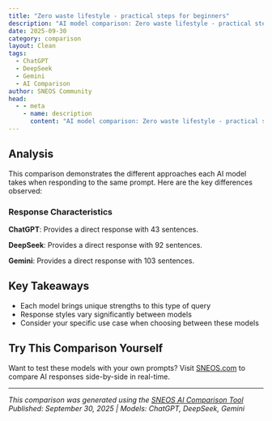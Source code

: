 ```yaml
---
title: "Zero waste lifestyle - practical steps for beginners"
description: "AI model comparison: Zero waste lifestyle - practical steps for beginners..."
date: 2025-09-30
category: comparison
layout: Clean
tags:
  - ChatGPT
  - DeepSeek
  - Gemini
  - AI Comparison
author: SNEOS Community
head:
  - - meta
    - name: description
      content: "AI model comparison: Zero waste lifestyle - practical steps for beginners..."
---
```


<ChatComparison
  title="Zero waste lifestyle - practical steps for beginners"
  prompt="Zero waste lifestyle - practical steps for beginners"
  :responses='{
    "ChatGPT": "Adopting a zero waste lifestyle can seem overwhelming at first, but by taking small, practical steps you can make a big difference. Here are some beginner-friendly tips to help you get started:\n\n### 1. **Understand the Zero Waste Principles**\n- **Refuse:** Say no to things you don\u2019t need.\n- **Reduce:** Minimize the amount of stuff you buy.\n- **Reuse:** Choose reusable products over disposable ones.\n- **Recycle:** Recycle what you can\u2019t refuse, reduce, or reuse.\n- **Rot:** Compost organic waste.\n\n### 2. **Conduct a Waste Audit**\n- Track the waste you produce in a week.\n- Identify the most common disposable items you use.\n- Focus on reducing those items first.\n\n### 3. **Bring Your Own Containers and Bags**\n- Carry reusable shopping bags, produce bags, and containers.\n- Use a reusable water bottle and coffee cup.\n- Bring your own container for takeout or leftovers.\n\n### 4. **Buy in Bulk**\n- Purchase food and household items in bulk to reduce packaging waste.\n- Use your own jars and bags at bulk stores.\n\n### 5. **Choose Package-Free or Minimal Packaging Products**\n- Shop at farmers markets or stores that offer package-free options.\n- Avoid products with excessive plastic wrapping.\n\n### 6. **Switch to Reusable Alternatives**\n- Cloth napkins and towels instead of paper.\n- Reusable straws, cutlery, and food wraps (e.g., beeswax wraps).\n- Rechargeable batteries.\n\n### 7. **Compost Organic Waste**\n- Set up a compost bin for food scraps and yard waste.\n- If you live in an apartment, consider a worm composter or community compost program.\n\n### 8. **Make Your Own Cleaning and Personal Care Products**\n- Use DIY recipes for cleaning products with vinegar, baking soda, etc.\n- Make or buy bar soap and shampoo bars without packaging.\n\n### 9. **Fix and Donate**\n- Repair items instead of discarding them.\n- Donate clothes, electronics, and other goods instead of throwing them away.\n\n### 10. **Educate Yourself and Spread Awareness**\n- Follow zero waste blogs, podcasts, and social media accounts.\n- Share your journey with friends and family to encourage them to join.\n\n### Remember:\n- Progress, not perfection. It\u2019s okay to start small and improve over time.\n- Every small change adds up to a bigger impact.\n\nWould you like specific product recommendations or recipes for homemade cleaners?",
    "DeepSeek": "Of course! Adopting a zero-waste lifestyle is a journey, not a destination. The goal isn\u0027t perfection but progress\u2014being mindful of your consumption and consistently making better choices.\n\nHere are practical, manageable steps for beginners, designed to help you start without feeling overwhelmed.\n\n### The Core Philosophy: Refuse, Reduce, Reuse, Recycle, Rot (in that order!)\n\nRemember this hierarchy. The most impactful changes happen at the top of the list.\n\n1.  **Refuse:** Say \u0022no\u0022 to things you don\u0027t need (freebies, junk mail, single-use plastics).\n2.  **Reduce:** Minimize what you do need. Own less, consume less.\n3.  **Reuse:** Opt for durable, repairable items. Find new uses for old things.\n4.  **Recycle:** Properly process what you can\u0027t refuse, reduce, or reuse.\n5.  **Rot:** Compost organic waste.\n\n---\n\n### Phase 1: The \u0022Easy Wins\u0022 (Start Here)\n\nThese swaps are simple, affordable, and make a visible difference immediately.\n\n#### 1. **The \u0022Big 4\u0022 of Single-Use Plastics**\nTackle these high-impact items first. They are common, wasteful, and easy to replace.\n\n*   **Reusable Water Bottle \u0026 Coffee Cup:** Carry your own. This alone can save hundreds of disposable cups and bottles per year.\n*   **Reusable Shopping Bags:** Keep them in your car, by the door, or in your bag. Don\u0027t just use them for groceries, but for all shopping.\n*   **Reusable Produce Bags:** Instead of the thin plastic bags in the produce aisle, use lightweight mesh or cloth bags. You can often make these from old t-shirts or pillowcases.\n*   **Say \u0022No\u0022 to Straws:** Simply refuse them when ordering drinks. If you need or prefer one, get a reusable stainless steel, glass, or silicone straw.\n\n#### 2. **Master Your Kitchen Trash Can**\nThe kitchen is often the heart of a home\u0027s waste. Start observing what\u0027s in your trash.\n\n*   **Switch to a Dish Brush:** Ditch the plastic sponge that sheds microplastics. A wooden dish brush with replaceable heads is a great alternative.\n*   **Use Cloth Instead of Paper:** Replace paper towels with a stack of old rags, cut-up t-shirts, or reusable cloth \u0022unpaper\u0022 towels.\n*   **Compost Your Scraps:** This is a game-changer! Composting can reduce your household waste by 25-50%.\n    *   **Easy Start:** Keep a countertop container (a bowl or old coffee can) for fruit and veggie scraps. Empty it into a backyard compost bin, a worm farm, or see if your city has a compost pickup service.\n\n#### 3. **Rethink Your Shopping Habits**\nA little planning goes a long way.\n\n*   **Shop in Bulk:** Bring your own jars or bags to stores with bulk bins for grains, nuts, spices, and even cleaning supplies.\n*   **Buy Loose Produce:** Choose apples, peppers, and onions that aren\u0027t pre-wrapped in plastic.\n*   **Choose Glass, Metal, or Cardboard:** When you have a choice, opt for these materials over plastic, as they are more widely and easily recycled.\n\n---\n\n### Phase 2: Building Momentum\n\nOnce the easy wins become habit, you can level up.\n\n#### 1. **Personal Care \u0026 Bathroom Swaps**\nThe bathroom is a hotspot for plastic packaging.\n\n*   **Bar Everything:** Shampoo, conditioner, and soap bars last longer and come with minimal or no packaging. Many companies also offer bar versions of face wash and lotion.\n*   **Safety Razor:** Ditch the plastic disposable razors. A metal safety razor is a one-time purchase where you only replace the cheap, recyclable metal blades.\n*   **Toothpaste \u0026 Deodorant:** Look for toothpaste in recyclable metal tubes, tablets you chew, or powder in a jar. Many brands now offer plastic-free deodorant in cardboard containers.\n*   **Makeup Remover:** Use reusable cotton rounds (small cloth pads) instead of disposable cotton balls or pads.\n\n#### 2. **On-the-Go Kit**\nBe prepared to avoid waste when you\u0027re out and about.\n\n*   Assemble a small kit with a reusable water bottle, coffee cup, utensils (just take a fork and spoon from home!), a cloth napkin, and a foldable reusable bag. Keep it in your car or bag.\n\n#### 3. **Mindful Food Management**\nReduce food waste, which is a huge environmental problem.\n\n*   **Meal Plan:** Plan your meals for the week and buy only what you need.\n*   **Eat Down the Fridge:** Have one meal a week where you eat all the leftovers or use up items about to go bad.\n*   **Store Food Properly:** Learn how to store fruits and vegetables to make them last longer (e.g., herbs in a glass of water, potatoes away from onions).\n\n---\n\n### Phase 3: The Mindset Shift\n\nThis is where you move from \u0022swapping stuff\u0022 to changing your lifestyle.\n\n#### 1. **Repair \u0026 Maintain**\nBefore you throw something out, ask: \u0022Can this be fixed?\u0022 Learn to sew a button, patch a hole, or fix a loose screw.\n\n#### 2. **Second-Hand First**\nFor clothing, furniture, books, and electronics, check thrift stores, online marketplaces, or buy-nothing groups before buying new.\n\n#### 3. **Make Your Own**\nSimple DIY projects can reduce packaging and control ingredients.\n*   **Cleaners:** A simple mix of vinegar, water, and a few drops of essential oil can clean most surfaces.\n*   **Food:** Try making your own bread, yogurt, or hummus. It\u0027s often cheaper, healthier, and creates no packaging waste.\n\n### Golden Rules for Beginners\n\n*   **Use What You Have First:** Don\u0027t run out and buy all new \u0022zero-waste\u0022 products. The most sustainable item is the one you already own. Use up your current supplies, *then* replace them with a more sustainable option.\n*   **Start Small:** Pick **one or two** things from Phase 1 to focus on for a month. Don\u0027t try to change everything at once.\n*   **Don\u0027t Aim for Perfection:** You will still create waste. A takeout container, a forgotten grocery bag, a medical necessity\u2014it happens! Don\u0027t get discouraged. Acknowledge it, learn from it, and get back on track.\n*   **Celebrate Your Progress:** Every plastic bag you refuse, every meal you compost, every item you repair is a victory. Be proud of the changes you are making.\n\nThis journey is about progress, not purity. Every small step you take has a positive impact. Welcome to the community",
    "Gemini": "Okay, embarking on a zero-waste journey is exciting! It can feel overwhelming at first, but breaking it down into manageable steps makes it much easier and more sustainable in the long run. Here\u0027s a practical guide for beginners:\n\n**The Core Principle: The 5 R\u0027s**\n\nBefore we dive into specific actions, understand the guiding principle:\n\n*   **Refuse:** Say no to things you don\u0027t need (freebies, junk mail, single-use items).\n*   **Reduce:** Minimize your consumption. Buy less in the first place.\n*   **Reuse:**  Find new uses for old items, repurpose containers, buy used whenever possible.\n*   **Recycle:**  Recycle properly, knowing what your local facility accepts.\n*   **Rot (Compost):** Compost food scraps and yard waste to enrich the soil.\n\n**Phase 1: Easy Wins \u0026 Awareness (Start Here!)**\n\n1.  **Take a Trash Audit:**  For a week or two, pay close attention to what you\u0027re throwing away.  What\u0027s the biggest culprit?  What surprises you? This will help you prioritize your efforts.\n\n2.  **Build Your Zero-Waste Starter Kit:**  Focus on the basics you\u0027ll use frequently when away from home:\n    *   **Reusable Shopping Bags:** Keep them in your car, by the door, or in your purse.\n    *   **Reusable Water Bottle:**  Essential for staying hydrated.\n    *   **Reusable Coffee Cup/Mug:**  For your morning coffee or tea.\n    *   **Reusable Cutlery Set:**  A small set of utensils (fork, spoon, knife) in a pouch.  Bamboo or stainless steel are good options.\n    *   **Reusable Straw (optional):** If you prefer using a straw.\n    *   **Reusable Food Containers:** Great for leftovers, takeout, and packing lunches.\n    *   **Cloth Napkins:** Carry one in your bag for spills.\n\n3.  **Say \u0022No\u0022 More Often:**\n\n    *   **Junk Mail:** Opt out of catalogs and unsolicited mail.  (Search online for \u0022opt out junk mail services\u0022).\n    *   **Freebies:**  Politely decline promotional items, samples, and single-use giveaways you don\u0027t need.\n    *   **Plastic Bags:**  Always refuse plastic bags at the checkout, even if you have your reusable bags.  It reinforces the habit.\n\n4.  **Master Recycling:**\n\n    *   **Know Your Local Rules:** Understand what your local recycling program accepts and how to sort materials properly. Contamination can ruin entire batches.\n    *   **Clean and Empty:**  Rinse out food containers before recycling.\n    *   **Flatten Cardboard Boxes:**  Saves space in your recycling bin.\n\n**Phase 2:  Kitchen \u0026 Food Focus**\n\n1.  **Meal Planning \u0026 Grocery Shopping Smarter:**\n\n    *   **Plan Your Meals:** Before going to the grocery store, plan your meals for the week. This reduces impulse buys and food waste.\n    *   **Make a List and Stick to It:**  Avoid buying things you don\u0027t need.\n    *   **Shop with Reusable Bags:** Bring your own bags for produce, bulk items, and groceries.\n    *   **Buy in Bulk:**  Purchase grains, nuts, seeds, spices, and other items in bulk using your own reusable containers or cloth bags. (Check if your local stores allow this.)\n    *   **Choose Products with Less Packaging:**  Opt for items with minimal or recyclable packaging.\n    *   **Support Local Farmers Markets:**  Buy fresh, seasonal produce directly from farmers, often with less packaging.\n\n2.  **Composting:**\n\n    *   **Start Simple:**  If you have a yard, consider a backyard compost bin. If you live in an apartment, explore indoor composting options like a worm bin (vermicomposting) or bokashi composting.\n    *   **What to Compost:**  Food scraps (fruit and vegetable peels, coffee grounds, eggshells), yard waste (leaves, grass clippings), and paper products (shredded newspaper, cardboard).\n    *   **Research:**  Learn about composting ratios (browns vs. greens) and proper techniques to avoid odors and pests.\n\n3.  **Food Storage:**\n\n    *   **Replace Plastic Wrap:**  Use beeswax wraps, reusable silicone lids, or store food in glass containers.\n    *   **Use Mason Jars:**  Great for storing leftovers, dry goods, and homemade sauces.\n    *   **Store Produce Properly:**  Research how to store different fruits and vegetables to extend their shelf life.\n\n4.  **Ditch Single-Use Kitchen Items:**\n\n    *   **Paper Towels:**  Replace with reusable cloth towels or rags.\n    *   **Plastic Sponges:** Opt for natural sponges, wooden brushes, or reusable dishcloths.\n    *   **Coffee Filters:**  Use a reusable metal or cloth coffee filter.\n\n**Phase 3:  Bathroom \u0026 Personal Care**\n\n1.  **Switch to Reusable Alternatives:**\n\n    *   **Shampoo and Conditioner Bars:**  Solid bars eliminate plastic bottles.\n    *   **Soap Bars:**  Use bar soap instead of liquid soap in plastic dispensers.\n    *   **Reusable Makeup Remover Pads:**  Replace disposable cotton pads with reusable cloth pads.\n    *   **Menstrual Products:**  Consider a menstrual cup or reusable cloth pads.\n    *   **Bamboo Toothbrush:**  Replace plastic toothbrushes with bamboo toothbrushes.\n    *   **Homemade or Refillable Toiletries:**  Explore making your own cleaning products, lotions, and other toiletries, or find stores that offer refill options.\n\n2.  **Buy in Bulk and Refill:**\n\n    *   **Refill Stations:**  Many stores now offer refill stations for shampoo, conditioner, laundry detergent, and other household products.\n    *   **Bulk Stores:**  Buy soap, lotions, and other personal care items in bulk.\n\n3.  **DIY Cleaning Products:**\n\n    *   **Vinegar and Baking Soda:**  These are versatile and effective cleaning agents.\n    *   **Essential Oils:**  Add essential oils for fragrance and antibacterial properties.\n    *   **Recipes:**  Search online for recipes for homemade cleaners.\n\n**Phase 4:  Beyond the Home \u0026 Continued Learning**\n\n1.  **Zero-Waste On-the-Go:**\n\n    *   **Pack Your Own Lunch:** Avoid buying takeout food in disposable containers.\n    *   **Snacks:** Bring your own snacks in reusable containers.\n    *   **Say No to Plastic Cutlery:**  Carry your own reusable cutlery set.\n\n2.  **Clothing and Textiles:**\n\n    *   **Buy Secondhand:**  Shop at thrift stores or consignment shops for clothing, furniture, and other items.\n    *   **Repair and Mend:**  Extend the life of your clothing by repairing holes and tears.\n    *   **Donate or Recycle:**  Donate unwanted clothing and textiles to charity or find a textile recycling program.\n\n3.  **Electronics:**\n\n    *   **Buy Refurbished:**  Consider buying refurbished electronics instead of new ones.\n    *   **Recycle Electronics Responsibly:**  Dispose of old electronics at designated recycling centers.\n\n4.  **Gifts and Celebrations:**\n\n    *   **Experiences:**  Give experiences as gifts, such as concert tickets, cooking classes, or spa treatments.\n    *   **Homemade Gifts:**  Make your own gifts, such as baked goods, crafts, or art.\n    *   **Wrap Gifts Sustainably:**  Use reusable fabric wraps, brown paper, or newspaper instead of wrapping paper.\n\n5.  **Keep Learning and Improving:**\n\n    *   **Read Books and Articles:**  Learn more about zero-waste living and sustainable practices.\n    *   **Follow Zero-Waste Blogs and Social Media Accounts:**  Get inspiration and tips from others.\n    *   **Connect with Your Community:**  Join local zero-waste groups or organizations.\n\n**Important Considerations:**\n\n*   **Don\u0027t Strive for Perfection (Initially):**  It\u0027s okay to take small steps and gradually incorporate more sustainable practices into your life.  Focus on progress, not perfection.\n*   **Use What You Have First:**  Don\u0027t rush out and buy all new zero-waste products at once.  Use up what you already have and then replace them with sustainable alternatives as needed.\n*   **Be Patient and Persistent:**  It takes time to change habits and find what works best for you.  Don\u0027t get discouraged if you slip up or face challenges.\n*   **Focus on What You *Can* Do:**  Even small changes can make a big difference over time.\n*   **Consider Your Budget:** Zero waste living can often save money in the long run, but it can also require some initial investment in reusable items. Prioritize the most impactful changes that fit your budget.\n*   **Think About Accessibility:**  Consider the accessibility of zero-waste options in your area.  Not everyone has access to bulk stores or refill stations.\n\nBy following these steps, you can reduce your waste, live more sustainably, and make a positive impact on the environment. Good luck!\n"
  }'
  published-date="22:46"
/>

## Analysis

This comparison demonstrates the different approaches each AI model takes when responding to the same prompt. Here are the key differences observed:

### Response Characteristics

**ChatGPT**: Provides a direct response with 43 sentences. 

**DeepSeek**: Provides a direct response with 92 sentences. 

**Gemini**: Provides a direct response with 103 sentences. 

## Key Takeaways

- Each model brings unique strengths to this type of query
- Response styles vary significantly between models
- Consider your specific use case when choosing between these models

## Try This Comparison Yourself

Want to test these models with your own prompts? Visit [SNEOS.com](https://sneos.com) to compare AI responses side-by-side in real-time.

---

*This comparison was generated using the [SNEOS AI Comparison Tool](https://sneos.com)*
*Published: September 30, 2025 | Models: ChatGPT, DeepSeek, Gemini*
